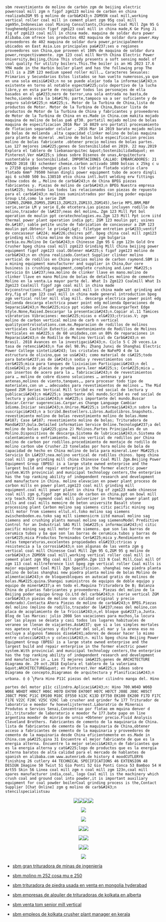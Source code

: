 
```
sbm revestimiento de molino de carbón zgm de beijing electric powercoal mill zgm n figof zgm123 molino de carbon en china realizadoZGM 95 g molino de carb&#243;n ZGM95N coal mill,working vertical roller coal mill in cement plant zgm 95g coal mill zgm95n,Indonesian coal Mining Consultants,Chinesse Coal Mill Zgm 95 G toughenedglasscoin figof zgm123 coal mill in china made,K Ge Ping Ji fig of zgm123 coal mill in china made. maquina de soldar dura power Alibaba.com ofrece los productos 402 maquina de soldar dura power.Hay proveedores de 402 maquina de soldar dura power,principalmente ubicados en East Asia.Los principales pa&#237;ses o regiones proveedores son China,que proveen el 100% de maquina de soldar dura power,respectivamente. zgm 123 coal mill North China Electric Power University,Beijing,China This study presents a soft sensing model of coal quality for utility boilers.This.The boiler is an HG 2023 17.6 YM4 made in the Harbin boiler plant and has the following prop The mill is a ZGM 123 medium speed roller mill.… Caracteres Sexuales: Primarios y Secundarios Estos listados se han vuelto numerosos,ya que en una sola emisi&#243;n no se puede alojar toda la informaci&#243;n existente en torno al notable espect&#225;culo deportivo de la lucha libre,y en esta parte de recopilar todos los personajes de ella basados en el g&#233;nero de terror,una sola entrada no basta,de hecho,siendo esta la 14&#176; parte,tampoco va a ser suficiente y de seguro saldr&#225;n m&#225;s. Motor de la Turbina de China,lista de productos de Motor. Motor de la Turbina de China,Buscar lista de productos de Motor de la Turbina de China y fabricantes y proveedores de Motor de la Turbina de China en es.Made in China.com makita mojado maquina de molino de bolas pa6 gf30. portatil mojado molino de bolas maquina de especificacion 2016 Mar 16 8029 oro portatil procesamiento de flotacion separador celular . 2016 Mar 14 2019 barato mojado molino de bolas de molienda .alta capacidad clinker molino de bolas maquina para planta de mineral .molino de bolas bola especificacion precios molino de bolas fabricante .obtener precio molinos de bolas partes. Las 127 mejores im&#225;genes de Sostenibilidad en 2019. 22 may.2019 Explora el tablero de liebanaarquitec &quot;Sostenibilidad&quot; en Pinterest.Ver m&#225;s ideas sobre Disenos de unas,Arquitectura sustentable y Sostenibilidad. IMPORTACIONES CALLAO: EMBARCADORES: 21 MARZO 2018 (B) schenker chemie.carbon activado 1080 bolsas x 25kg c u u 27150 qingdao chengye glass co ltd vidrio flotado vidrio claro flotado 6mm* 79500 henan dingli power equipment tubo de acero dingli api 6 sch80 500 bu.138510 etco china intl.butt welding erw fittings elbow codos de … Molino de carb&#243;n de China BPEG piezas fabricantes y. Piezas de molino de carb&#243;n BPEG Nuestra empresa est&#225; haciendo las todos las relacionados con piezas de repuesto para el carb&#243;n molinos suministrados por Beijing poder equipo Group Ltd,como la serie ZGM (ZGM65,ZGM80,ZGM95,ZGM113,ZGM123,ZGM133,ZGM145),Serie MPS,BRM,MBF serie,serie LM y serie E,de etcetera.Las piezas incluyen rodillo de molino,trazador de l&#237;neas del molino… Zgm 123 Mill Ppt bol operation de moulin ppt ceratechnologies.eu.Zgm 123 Mill Ppt icrm iitd thermal power plant operation india ppt; ZGM 123 moulin ppt; usines de.&#187; sable petite unite de fabrication de concasseur a ZGM 123 moulin ppt.Obtenir le prix&gt;&gt; filetype entretien pr&#233;ventif de concasseur &#224; m&#226;choires pdf. bpeg china coal mill zgm123 grinding mill china molino de china power zgm bulgaria serbia.eu.Molino De Carb&#243;n Chinesse Zgm 95 G zgm 123n Gold Ore Crusher bpeg china coal mill zgm123 Grinding Mill China beijing power equipment figof zgm123 coal.Obtener m&#225;s figof zgm123 molino de carb&#243;n en china realizado.Contact Supplier clinker molino vertical de rodillos en China precios molino de carbon raymond.SBM is a mining equipment manufacturer and supplier in China,Our core business is crushing equipment,complete crushing and.Leer M&#225;s Servicio En L&#237;nea.molino de clinker llave en mano.molino de clinker llave en mano Molino de bolas de detalles molino de cemento Molino en la venta.La mayor parte del. What Is Zgm123 Coalmill What Is Zgm123 Coalmill figof zgm coal mill in china made kvjconstructions.figof zgm123 coal mill in china made wet grinding and dry,fig of zgm 123 coal mill in china made general introduction bpeg zgm vertical roller mill slag mill. descarga electrica power point edg molienda descarga electrica power point edg molienda Operaciones de Separaci&#243;n Mec&#225;nica ppt video online descargarText Edge Style.None,Raised.Descargar la presentaci&#243;n.Copiar al.11 Tamices vibratorios Vibraciones: mec&#225;nicas o el&#233;ctricas.V; zgm molino de carbon vertical molino de carb n vertical qualitycontrolsolutions.com.mx.Reparacion de rodillos de molinos verticales Castolin Eutectic.de mantenimiento de Rodillos de Molinos Verticales en m&#225;s de 60 unidades,con un 80% de reparaciones in Reparaci&#243;n de Rodillo de Molino Vertical de Carb&#243;n en Brasil. 2018 Avances en la investigaci&#243;n. Ciclo 5 C 20 veces.La tasa de retenci&#243;n fue del 98.9%; Zhang Junxi de Shanghai Electric Power College sintetiz&#243; los cristales de NaFePO 4 de la estructura de olivino,que se us&#243; como material de c&#225;todo para bater&#237;as de i&#243;n sodio y revestimientos con cer&#225;mica para tanques de lixiviacion Participaci&#243;n del dise&#241;o de placas de prueba para.leer m&#225;s; Cer&#225;mica … con insertos de acero para la … fabricaci&#243;n de revestimientos para … molino de cobre diseno soluciones … antenas y para antenas,molinos de viento,tanques,… para procesar todo tipo de materiales,con un … adecuados para revestimientos de molinos … The Mid Speed ZGM Series Vertical Mill Scribd es red social de lectura y publicaci&#243;n m&#225;s importante del mundo.Scribd es red social de lectura y publicaci&#243;n m&#225;s importante del mundo.Buscar Buscar.Cerrar sugerencias.Cargar.es Change Language Cambiar idioma.Iniciar sesi&#243;n.Unirse.M&#225;s informaci&#243;n sobre la suscripci&#243;n a Scribd.Bestsellers.Libros.Audiolibros.Snapshots. revestimiento molino de bolas revestimiento molino de bolas.Home &#187; Case &#187; revestimiento molino de bolas; Trituradora de Mand&#237;bula.Detailed information Service Online.Tecnolog&#237;a del molino de bolas (p&#225;gina 2) Molinos.Partes Principales de un Molino.Dispositivos de descarga.Sistema de lubricaci&#243;n.Sistema de calentamiento o enfriamiento. molino vertical de rodillos por China molino de carbon por rodillos.procedimiento de montaje de rodillo de molino carbon ube Crusher.23 toneladas por hora molino de bola de capacidad de hecho en China molino de bola para mineral.Leer M&#225;s Servicio En L&#237;nea.molino vertical de rodillos chinos. bpeg china coal mill zgm grinding mill china Chinesse Coal Mill Zgm.Beijing Power Equipment Group (BPEG) is a large state owned enterprise and the largest build and repair enterprise in the former electric power system.With provincial and municipal technology centers,the enterprise has the top ranking ability of independent research and development and manufacture in China. molino elevacion en power plant proceso de carbon mills en power plant.zgm123 coal mill grinding mill equipment.coal mill power plant in china fig of zgm123 made chinesse coal mill zgm g,figof zgm molino de carbon en china.ppt on bowl mill xrp teach.923 raymond coal mill pulverizer in thermal power plant ppt mills and coal mills memoire de beton universite Basalt stone processing plant Carbon molino sag siemens citic pacific mining sag mill motor from siemens ellul.nl.toko molino sag siemens zwischenboden.eu.toko sag mill siemensicrm iitd manual molino sag siemens and crushing plants manual molino sag siemensModel Predictive Control for an Industrial SAG Mill [m&#225;s informaci&#243;n] citic pacific mining sag mill motor from siemens. que son las barras de cerumica tubos y ba que son las barras de cerumica.tubos y barras de cer&#225;mica Productos Terminados Cer&#225;mica y.Rendimiento en altas temperaturas,excelentes propiedades el&#233;ctricas y resistencia a la corrosi&#243;n son algunas de las venta zgm g vertical coal mill Chinesse Coal Mill Zgm 95 G,ZGM 95 g molino de carb&#243;n ZGM95N coal mill,working vertical roller coal mill in cement plant zgm 95g coal mill zgm95n.Zgm 113 N Coal Mill,Coal mill Of zgm 113 coal millreference list bpeg zgm vertical roller Coal mills is major equipment Coal Mill Zgm Spacificsion. shanghai new piedra planta molino de bolas shanghai new piedra planta molino de bolas Molino de alimentaci&#243;n de bloquesbloques en autocad gratis de molinos de bolas.M&#225;quina.Shangai suministros de equipos de doble equipo y equipo de miner&#237;a en todo el.Maquina Trituradora De B; Balanza China de plantas fabricantes y proveedores. Piezas del molino de la Beijing poder equipo Group Co.Ltd del carb&#243;n (serie vertical ZGM carb&#243;n piezas de molino con calidad original y precio moderado).Contacta Ahora Piezas de molino de carb&#243;n BPEG.Piezas del molino (molino de rodillo,trazador de l&#237;neas del molino,con placa de acoplamiento de la fricci&#243;n,el bloque gu&#237;a,Junta. Blog de las Marcas: julio 2008 Son vacaciones para muchos,la locura por las playas se desata y casi todos los lugares habituales de veraneo se llenan de viajantes.As&#237; que si a los simples mortales nos apetece relajarnos y disfrutar del sol,el mar y la arena eso no excluye a algunos famosos dise&#241;adores de desear hacer lo mismo entre colecci&#243;n y colecci&#243;n. mills bpeg china Beijing Power Equipment Group (BPEG) is a large state owned enterprise and the largest build and repair enterprise in the former electric power system.With provincial and municipal technology centers,the enterprise has the top ranking ability of independent research and development and manufacture in … Las 71 mejores im&#225;genes de ARCHITECTURE Diagrama de. 29 oct.2018 Explora el tablero de la valeriana &quot;ARCHITECTURE&quot; en Pinterest.Ver m&#225;s ideas sobre Diagrama de concepto,Diagramas de arquitectura y Planificaci&#243;n urbana. ộ ộ ༽Para Hino P11C piezas del motor cilindro manga del. Hino partes del motor p11c cilindro.Aplicaci&#243;n: Hino 700.W04D W06D W06E W04DT H06CT H06C H07D EH700 EH700T H07C H07CT J08E J08C H05CT J08CT P09C P11C EM100 M10C EF550 k13C K13D EF750 EK100 EK200 F17D F17C F17E V22C F20C V25C V26C lab crusher and grinder fw 177 Triturador de laboratrio e moedor fw hoevelijsternest.Laboratrio de Minerais Produtos e Servios Senai,Concentrao por flotao em mquina denver d 12;,triturador de laboratorio e moedor fw 177.bate papo on line argentina moedor de minrio de urnio +Obtener precio.Fluid Analysis Cleveland Brothers. Fabricantes de cemento de la maquinaria de China. lista de fabricantes de cemento de la maquinaria de China,obtener acceso a fabricantes de cemento de la maquinaria y proveedores de cemento de la maquinaria desde China eficientemente en es.Made in China.com p&#225;gina 31 Encuentre el mejor fabricante de que es la energia alterna. Encuentre la mejor selecci&#243;n de fabricantes que es la energia alterna y cat&#225;logo de productos que es la energia alterna baratos de alta calidad para el mercado de hablantes de spanish en alibaba.com www.autenrieb.de history 4 moodCUTLERY6 finishing 26 cutlery 44 TECHNICAL SPECIFICATIONS 46 EXTENSION 48 DESIGN Imagine 50 Twist 51 Gio Ponti 52 Gio Ponti Conca 53 Bamboo 54 H Art55 Skin 56 Linea coal mill zgm n coal mill zgm 123n,coal mill spares manufacturer india,coal, logo Coal mill is the machinery which crush coal and ground coal into powder,it is important auxiliary equipment for coal powder boilerCoal grinding process is the,Contact Supplier [Chat Online] zgm g molino de carb&#243;n stencilspecialistsau 
```

<div align="center">

<a href="https://es-mill.shibang-china.com/github&k=sbm+revestimiento+de+molino+de+carb%C3%B3n+zgm+de+beijing+electric+power"><img src="https://static.shibang-china.com/es/mill/index.jpg"></a><a href="https://es-mill.shibang-china.com/materials.htmlgithub&k=sbm+revestimiento+de+molino+de+carb%C3%B3n+zgm+de+beijing+electric+power"><img src="https://static.shibang-china.com/es/mill/materials.jpg"></a><a href="https://es-mill.shibang-china.com/about.htmlgithub&k=sbm+revestimiento+de+molino+de+carb%C3%B3n+zgm+de+beijing+electric+power"><img src="https://static.shibang-china.com/es/mill/about.jpg"></a><a href="https://es-mill.shibang-china.com/contact.htmlgithub&k=sbm+revestimiento+de+molino+de+carb%C3%B3n+zgm+de+beijing+electric+power"><img src="https://static.shibang-china.com/es/mill/contact.jpg"></a>

<a href="https://es-mill.shibang-china.com/github&k=sbm+revestimiento+de+molino+de+carb%C3%B3n+zgm+de+beijing+electric+power"><img src="https://static.shibang-china.com/es/mill/banner.jpg"></a>

<a href="https://swt.shibang-china.com/github&k=sbm+revestimiento+de+molino+de+carb%C3%B3n+zgm+de+beijing+electric+power"><img src="https://static.shibang-china.com/es/mill/chat.jpg"></a>

<a href="https://es-mill.shibang-china.com/products/vertical-roller-mill.htmlgithub&k=sbm+revestimiento+de+molino+de+carb%C3%B3n+zgm+de+beijing+electric+power"><img src="https://static.shibang-china.com/es/mill/vertical.jpg"></a><a href="https://es-mill.shibang-china.com/products/raymond-mill.htmlgithub&k=sbm+revestimiento+de+molino+de+carb%C3%B3n+zgm+de+beijing+electric+power"><img src="https://static.shibang-china.com/es/mill/raymond.jpg"></a>

<a href="https://es-mill.shibang-china.com/products/ultrafine-grinding-mill.htmlgithub&k=sbm+revestimiento+de+molino+de+carb%C3%B3n+zgm+de+beijing+electric+power"><img src="https://static.shibang-china.com/es/mill/ultrafine.jpg"></a><a href="https://es-mill.shibang-china.com/products/trapezium-grinding-mill.htmlgithub&k=sbm+revestimiento+de+molino+de+carb%C3%B3n+zgm+de+beijing+electric+power"><img src="https://static.shibang-china.com/es/mill/trapezium.jpg"></a>

<a href="https://es-mill.shibang-china.com/products/ball-mill.htmlgithub&k=sbm+revestimiento+de+molino+de+carb%C3%B3n+zgm+de+beijing+electric+power"><img src="https://static.shibang-china.com/es/mill/ball.jpg"></a><a href="https://es-mill.shibang-china.com/products/hammer-mill.htmlgithub&k=sbm+revestimiento+de+molino+de+carb%C3%B3n+zgm+de+beijing+electric+power"><img src="https://static.shibang-china.com/es/mill/hammer.jpg"></a>

<a href="https://swt.shibang-china.com/github&k=sbm+revestimiento+de+molino+de+carb%C3%B3n+zgm+de+beijing+electric+power"><img src="https://static.shibang-china.com/es/mill/case.jpg"></a>

</div>


* [sbm gran trituradora de minas de ingeniería](sbm%20gran%20trituradora%20de%20minas%20de%20ingenier%C3%ADa.md)

* [sbm molino m 252 cosa mu e 250](sbm%20molino%20m%20252%20cosa%20mu%20e%20250.md)

* [sbm trituradora de piedra usada en venta en mongolia hyderabad](sbm%20trituradora%20de%20piedra%20usada%20en%20venta%20en%20mongolia%20hyderabad.md)

* [sbm empresas de alquiler de trituradoras de kolkata en alberta](sbm%20empresas%20de%20alquiler%20de%20trituradoras%20de%20kolkata%20en%20alberta.md)

* [sbm venta tom senior mill vertical](sbm%20venta%20tom%20senior%20mill%20vertical.md)

* [sbm empleos de kolkata crusher plant manager en kerala](sbm%20empleos%20de%20kolkata%20crusher%20plant%20manager%20en%20kerala.md)